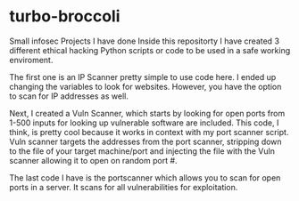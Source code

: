 # turbo-broccoli
Small infosec Projects I have done
Inside this  repositorty I have created 3 different ethical hacking Python scripts or code to be used in a safe working enviroment.

The first one is an IP Scanner pretty simple to use code here. I ended up changing the variables to look for websites. However, you have the option to scan for IP addresses as well.

Next, I created a Vuln Scanner, which starts by looking for open ports from 1-500 inputs for looking up vulnerable software are included. This code, I think, is pretty cool because it works in context with my port scanner script. Vuln scanner targets the addresses from the port scanner, stripping down to the file of your target machine/port and injecting the file with the Vuln scanner allowing it to open on random port #.

The last code I have is the portscanner which allows you to scan for open ports in a server. It scans for all vulnerabilities for exploitation.
